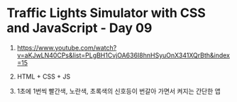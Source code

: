 # Traffic Lights Simulator with CSS and JavaScript - Day 09

1. <https://www.youtube.com/watch?v=aKJwLN40CPs&list=PLgBH1CvjOA636I8hnHSyuOnX341XQrBth&index=15>

2. HTML + CSS + JS

3. 1초에 1번씩 빨간색, 노란색, 초록색의 신호등이 번갈아 가면서 켜지는 간단한 앱
